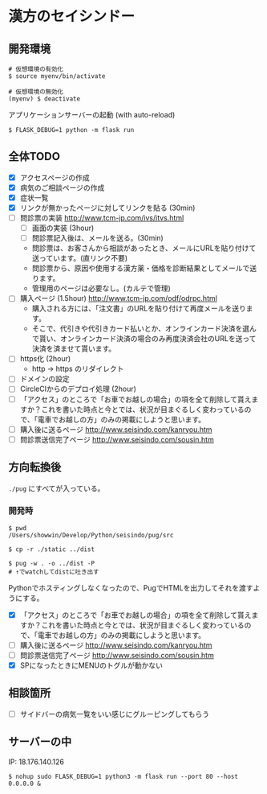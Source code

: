 # 漢方のセイシンドー

## 開発環境

```shell
# 仮想環境の有効化
$ source myenv/bin/activate

# 仮想環境の無効化
(myenv) $ deactivate
```

アプリケーションサーバーの起動 (with auto-reload)

```shell
$ FLASK_DEBUG=1 python -m flask run
```

## 全体TODO
* [x] アクセスページの作成
* [x] 病気のご相談ページの作成
* [x] 症状一覧
* [x] リンクが無かったページに対してリンクを貼る (30min)
* [ ] 問診票の実装 http://www.tcm-jp.com/ivs/itvs.html
  * [ ] 画面の実装 (3hour)
  * [ ] 問診票記入後は、メールを送る。(30min)
  * 問診票は、お客さんから相談があったとき、メールにURLを貼り付けて送っています。(直リンク不要)
  * 問診票から、原因や使用する漢方薬・価格を診断結果としてメールで送ります。
  * 管理用のページは必要なし。(カルテで管理)
* [ ] 購入ページ (1.5hour) http://www.tcm-jp.com/odf/odrpc.html
  * 購入される方には、「注文書」のURLを貼り付けて再度メールを送ります。
  * そこで、代引きや代引きカード払いとか、オンラインカード決済を選んで貰い、オンラインカード決済の場合のみ再度決済会社のURLを送って決済を済ませて貰います。
* [ ] https化 (2hour)
  * http -> https のリダイレクト
* [ ] ドメインの設定
* [ ] CircleCIからのデプロイ処理 (2hour)
* [ ] 「アクセス」のところで「お車でお越しの場合」の項を全て削除して貰えますか？これを書いた時点と今とでは、状況が目まぐるしく変わっているので、「電車でお越しの方」のみの掲載にしようと思います。
* [ ] 購入後に送るページ http://www.seisindo.com/kanryou.htm
* [ ] 問診票送信完了ページ http://www.seisindo.com/sousin.htm

## 方向転換後

`./pug` にすべてが入っている。

### 開発時
```
$ pwd
/Users/showwin/Develop/Python/seisindo/pug/src

$ cp -r ./static ../dist

$ pug -w . -o ../dist -P
# ↑でwatchしてdistに吐き出す
```


Pythonでホスティングしなくなったので、PugでHTMLを出力してそれを渡すようにする。
* [x] 「アクセス」のところで「お車でお越しの場合」の項を全て削除して貰えますか？これを書いた時点と今とでは、状況が目まぐるしく変わっているので、「電車でお越しの方」のみの掲載にしようと思います。
* [ ] 購入後に送るページ http://www.seisindo.com/kanryou.htm
* [ ] 問診票送信完了ページ http://www.seisindo.com/sousin.htm
* [x] SPになったときにMENUのトグルが動かない

## 相談箇所
* [ ] サイドバーの病気一覧をいい感じにグルーピングしてもらう

## サーバーの中
IP: 18.176.140.126

```shell
$ nohup sudo FLASK_DEBUG=1 python3 -m flask run --port 80 --host 0.0.0.0 &
```
